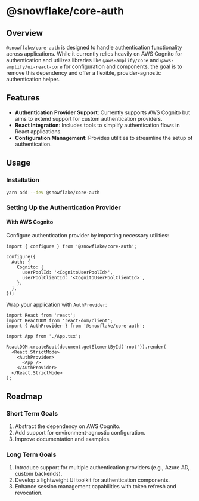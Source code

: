 # @snowflake/core-auth

## Overview

`@snowflake/core-auth` is designed to handle authentication functionality across applications. While it currently relies heavily on AWS Cognito for authentication and utilizes libraries like `@aws-amplify/core` and `@aws-amplify/ui-react-core` for configuration and components, the goal is to remove this dependency and offer a flexible, provider-agnostic authentication helper.

## Features

- **Authentication Provider Support**: Currently supports AWS Cognito but aims to extend support for custom authentication providers.
- **React Integration**: Includes tools to simplify authentication flows in React applications.
- **Configuration Management**: Provides utilities to streamline the setup of authentication.

## Usage

### Installation

```sh
yarn add --dev @snowflake/core-auth
```

### Setting Up the Authentication Provider

#### With AWS Cognito

Configure authentication provider by importing necessary utilities:

```tsx
import { configure } from '@snowflake/core-auth';

configure({
  Auth: {
    Cognito: {
      userPoolId: '<CognitoUserPoolId>',
      userPoolClientId: '<CognitoUserPoolClientId>',
    },
  },
});
```

Wrap your application with `AuthProvider`:

```tsx
import React from 'react';
import ReactDOM from 'react-dom/client';
import { AuthProvider } from '@snowflake/core-auth';

import App from './App.tsx';

ReactDOM.createRoot(document.getElementById('root')).render(
  <React.StrictMode>
    <AuthProvider>
      <App />
    </AuthProvider>
  </React.StrictMode>
);
```

## Roadmap

### Short Term Goals

1. Abstract the dependency on AWS Cognito.
2. Add support for environment-agnostic configuration.
3. Improve documentation and examples.

### Long Term Goals

1. Introduce support for multiple authentication providers (e.g., Azure AD, custom backends).
2. Develop a lightweight UI toolkit for authentication components.
3. Enhance session management capabilities with token refresh and revocation.
